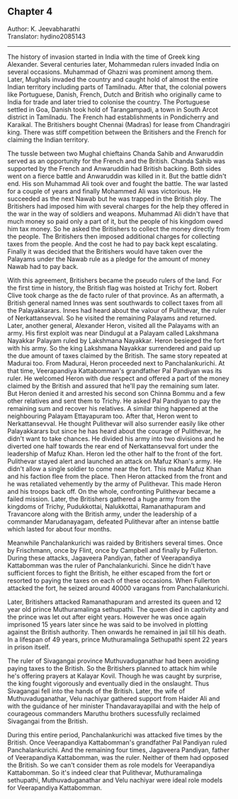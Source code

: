 ## Chapter 4
Author: K. Jeevabharathi  
Translator: hydino2085143

---

The history of invasion started in India with the time of Greek king Alexander. Several centuries later, Mohammedan rulers invaded India on several occasions. Muhammad of Ghazni was prominent among them. Later, Mughals invaded the country and caught hold of almost the entire Indian territory including parts of Tamilnadu. After that, the colonial powers like Portuguese, Danish, French, Dutch and British who originally came to India for trade and later tried to colonise the country. The Portuguese settled in Goa, Danish took hold of Tarangampadi, a town in South Arcot district in Tamilnadu. The French had establishments in Pondicherry and Karaikal. The Britishers bought Chennai (Madras) for lease from Chandragiri king. There was stiff competition between the Britishers and the French for claiming the Indian territory.

The tussle between two Mughal chieftains Chanda Sahib and Anwaruddin served as an opportunity for the French and the British. Chanda Sahib was supported by the French and Anwaruddin had British backing. Both sides went on a fierce battle and Anwaruddin was killed in it. But the battle didn't end. His son Muhammad Ali took over and fought the battle. The war lasted for a couple of years and finally Mohammed Ali was victorious. He succeeded as the next Nawab but he was trapped in the British ploy. The Britishers had imposed him with several charges for the help they offered in the war in the way of soldiers and weapons. Muhammad Ali didn't have that much money so paid only a part of it, but the people of his kingdom owed him tax money. So he asked the Britishers to collect the  money directly from the people. The Britishers then imposed additional charges for collecting taxes from the people. And the cost he had to pay back kept escalating. Finally it was decided that the Britishers would have taken over the Palayams under the Nawab rule as a pledge for the amount of money Nawab had to pay back.

With this agreement, Britishers became the pseudo rulers of the land. For the first time in history, the British flag was hoisted at Trichy fort. Robert Clive took charge as the de facto ruler of that province. As an aftermath, a British general named Innes was sent southwards to collect taxes from all the Palayakkarars. Innes had heard about the valour of Pulithevar, the ruler of Nerkattansevval. So he visited the remaining Palayams and returned. Later, another general, Alexander Heron, visited all the Palayams with an army. His first exploit was near Dindugul at a Palayam called Lakshmana Nayakkar Palayam ruled by Lakshmana Nayakkar. Heron besieged the fort with his army. So the king Lakshmana Nayakkar surrendered and paid up the due amount of taxes claimed by the British. The same story repeated at Madurai too. From Madurai, Heron proceeded next to Panchalankurichi. At that time, Veerapandiya Kattabomman's grandfather Pal Pandiyan was its ruler. He welcomed Heron with due respect and offered a part of the money claimed by the British and assured that he'll pay the remaining sum later. But Heron denied it and arrested his second son Chinna Bommu and a few other relatives and sent them to Trichy. He asked Pal Pandiyan to pay the remaining sum and recover his relatives. A similar thing happened at the neighbouring Palayam Ettayapuram too. After that, Heron went to Nerkattansevval. He thought Pulithevar will also surrender easily like other Palayakkarars but since he has heard about the courage of Pulithevar, he didn't want to take chances. He divided his army into two divisions and he diverted one half towards the rear end of Nerkattansevval fort under the leadership of Mafuz Khan. Heron led the other half to the front of the fort. Pulithevar stayed alert and launched an attack on Mafuz Khan's army. He didn't allow a single soldier to come near the fort. This made Mafuz Khan and his faction flee from the place. Then Heron attacked from the front and he was retaliated vehemently by the army of Pulithevar. This made Heron and his troops back off. On the whole, confronting Pulithevar became a failed mission. Later, the Britishers gathered a huge army from the kingdoms of Trichy, Pudukkottai, Nalukkottai, Ramanathapuram and Travancore along with the British army, under the leadership of a commander Marudanayagam, defeated Pulithevar after an intense battle which lasted for about four months.

Meanwhile Panchalankurichi was raided by Britishers several times. Once by Frischmann, once by Flint, once by Campbell and finally by Fullerton. During these attacks, Jagaveera Pandiyan, father of Veerapandiya Kattabomman was the ruler of Panchalankurichi. Since he didn't have sufficient forces to fight the British, he either escaped from the fort or resorted to paying the taxes on each of these occasions. When Fullerton attacked the fort, he seized around 40000 varagans from Panchalankurichi.

Later, Britishers attacked Ramanathapuram and arrested its queen and 12 year old prince Muthuramalinga sethupathi. The queen died in captivity and the prince was let out after eight years. However he was once again imprisoned 15 years later since he was said to be involved in plotting against the British authority. Then onwards he remained in jail till his death. In a lifespan of 49 years, prince Muthuramalinga Sethupathi spent 22 years in prison itself.

The ruler of Sivagangai province Muthuvaduganathar had been avoiding paying taxes to the British. So the Britishers planned to attack him while he's offering prayers at Kalayar Kovil. Though he was caught by surprise, the king fought vigorously and eventually died in the onslaught. Thus Sivagangai fell into the hands of the British. Later, the wife of Muthuvaduganathar, Velu nachiyar gathered support from Haider Ali and with the guidance of her minister Thandavarayapillai and with the help of courageous commanders Maruthu brothers sucessfully reclaimed Sivagangai from the British.

During this entire period, Panchalankurichi was attacked five times by the British. Once Veerapandiya Kattabomman's grandfather Pal Pandiyan ruled Panchalankurichi. And the remaining four times, Jagaveera Pandiyan, father of Veerapandiya Kattabomman, was the ruler. Neither of them had opposed the British. So we can't consider them as role models for Veerapandiya Kattabomman. So it's indeed clear that Pulithevar, Muthuramalinga sethupathi, Muthuvaduganathar and Velu nachiyar were ideal role models for Veerapandiya Kattabomman.
